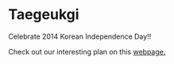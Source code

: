 Taegeukgi
=========


Celebrate 2014 Korean Independence Day!!

Check out our interesting plan on this <a href="http://www.seogi.me/gist/KoreanIndepDay2014-gist">webpage. 
